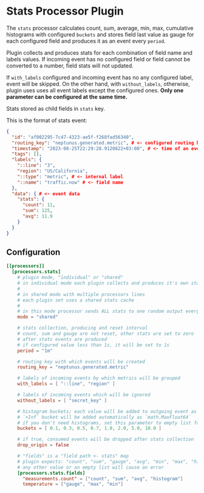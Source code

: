 # Stats Processor Plugin

The `stats` processor calculates count, sum, average, min, max, cumulative histograms with configured `buckets` and stores field last value as gauge for each configured field and produces it as an event every `period`.

Plugin collects and produces stats for each combination of field name and labels values. If incoming event has no configured field or field cannot be converted to a number, field stats will not updated.

If `with_labels` configured and incoming event has no any configured label, event will be skipped. On the other hand, with `without_labels`, otherwise, plugin uses uses all event labels except the configured ones. **Only one parameter can be configured at the same time.**

Stats stored as child fields in `stats` key.

This is the format of stats event:
```json
{
  "id": "af002295-7c47-4323-ae5f-f268fad56340",
  "routing_key": "neptunus.generated.metric", # <- configured routing key
  "timestamp": "2023-08-25T22:29:28.9120822+03:00", # <- time of an event creation
  "tags": [],
  "labels": {
    "::line": "3",
    "region": "US/California",
    "::type": "metric", # <- internal label
    "::name": "traffic.now" # <- field name
  },
  "data": { # <- event data
    "stats": { 
      "count": 11,
      "sum": 125,
      "avg": 11.9
    }
  }
}
```

## Configuration
```toml
[[processors]]
  [processors.stats]
    # plugin mode, "individual" or "shared"
    # in individual mode each plugin collects and produces it's own stats
    # 
    # in shared mode with multiple processors lines
    # each plugin set uses a shared stats cache
    # 
    # in this mode processor sends ALL stats to one random output every period
    mode = "shared"

    # stats collection, producing and reset interval
    # count, sum and gauge are not reset, other stats are set to zero
    # after stats events are produced
    # if configured value less than 1s, it will be set to 1s 
    period = "1m"

    # routing key with which events will be created
    routing_key = "neptunus.generated.metric"

    # labels of incoming events by which metrics will be grouped
    with_labels = [ "::line", "region" ]

    # labels of incoming events which will be ignored
    without_labels = [ "secret_key" ]

    # histogram buckets; each value will be added to outgoing event as `le` label
    # `+Inf` bucket will be added automatically as `math.MaxFloat64`
    # if you don't need histograms, set this parameter to empty list for better performance
    buckets = [ 0.1, 0.3, 0.5, 0.7, 1.0, 2.0, 5.0, 10.0 ]

    # if true, consumed events will be dropped after stats collection
    drop_origin = false

    # "fields" is a "field path <- stats" map
    # plugin expects: "count", "sum", "gauge", "avg", "min", "max", "histogram"
    # any other value or an empty list will cause an error
    [processors.stats.fields]
      "measurements.count" = ["count", "sum", "avg", "histogram"]
      temperature = ["gauge", "max", "min"]
```
